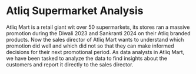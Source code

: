 # Atliq Supermarket Analysis
Atliq Mart is a retail giant wit over 50 supermarkets, its stores ran a massive promotion during the Diwali 2023 and Sankranti 2024 on their Atliq branded products. Now the sales director of Atliq Mart wants to understand which promotion did well and which did not so that they can make informed decisions for their next promotional period.
As data analysts in Atliq Mart, we have been tasked to analyze the data to find insights about the customers and report it directly to the sales director.
